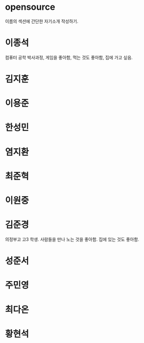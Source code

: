 # opensource
이름의 섹션에 간단한 자기소개 작성하기.

# 이종석
컴퓨터 공학 박사과정, 게임을 좋아함, 먹는 것도 좋아함, 집에 가고 싶음.

# 김지훈

# 이용준

# 한성민

# 염지환

# 최준혁

# 이원중

# 김준경
의정부고 고3 학생. 사람들을 만나 노는 것을 좋아함. 집에 있는 것도 좋아함.
# 성준서

# 주민영

# 최다온

# 황현석
